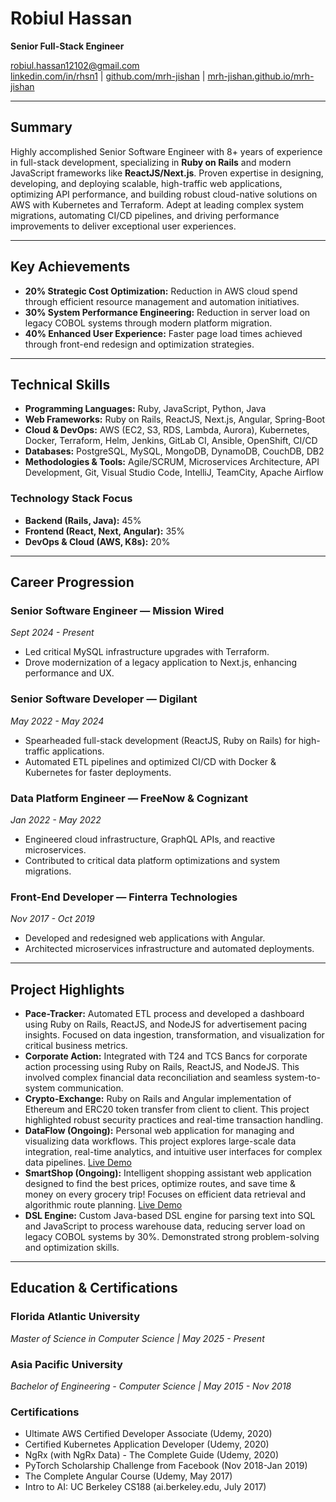 # Robiul Hassan

**Senior Full-Stack Engineer**

[robiul.hassan12102@gmail.com](mailto:robiul.hassan12102@gmail.com)    
[linkedin.com/in/rhsn1](https://www.linkedin.com/in/rhsn1/) | [github.com/mrh-jishan](https://github.com/mrh-jishan) | [mrh-jishan.github.io/mrh-jishan](https://mrh-jishan.github.io/mrh-jishan)

---

## Summary
Highly accomplished Senior Software Engineer with 8+ years of experience in full-stack development, specializing in **Ruby on Rails** and modern JavaScript frameworks like **ReactJS/Next.js**. Proven expertise in designing, developing, and deploying scalable, high-traffic web applications, optimizing API performance, and building robust cloud-native solutions on AWS with Kubernetes and Terraform. Adept at leading complex system migrations, automating CI/CD pipelines, and driving performance improvements to deliver exceptional user experiences.

---

## Key Achievements
- **20% Strategic Cost Optimization:** Reduction in AWS cloud spend through efficient resource management and automation initiatives.
- **30% System Performance Engineering:** Reduction in server load on legacy COBOL systems through modern platform migration.
- **40% Enhanced User Experience:** Faster page load times achieved through front-end redesign and optimization strategies.

---

## Technical Skills
- **Programming Languages:** Ruby, JavaScript, Python, Java
- **Web Frameworks:** Ruby on Rails, ReactJS, Next.js, Angular, Spring-Boot
- **Cloud & DevOps:** AWS (EC2, S3, RDS, Lambda, Aurora), Kubernetes, Docker, Terraform, Helm, Jenkins, GitLab CI, Ansible, OpenShift, CI/CD
- **Databases:** PostgreSQL, MySQL, MongoDB, DynamoDB, CouchDB, DB2
- **Methodologies & Tools:** Agile/SCRUM, Microservices Architecture, API Development, Git, Visual Studio Code, IntelliJ, TeamCity, Apache Airflow

### Technology Stack Focus
- **Backend (Rails, Java):** 45%
- **Frontend (React, Next, Angular):** 35%
- **DevOps & Cloud (AWS, K8s):** 20%

---

## Career Progression

### Senior Software Engineer — Mission Wired
*Sept 2024 - Present*
- Led critical MySQL infrastructure upgrades with Terraform.
- Drove modernization of a legacy application to Next.js, enhancing performance and UX.

### Senior Software Developer — Digilant
*May 2022 - May 2024*
- Spearheaded full-stack development (ReactJS, Ruby on Rails) for high-traffic applications.
- Automated ETL pipelines and optimized CI/CD with Docker & Kubernetes for faster deployments.

### Data Platform Engineer — FreeNow & Cognizant
*Jan 2022 - May 2022*
- Engineered cloud infrastructure, GraphQL APIs, and reactive microservices.
- Contributed to critical data platform optimizations and system migrations.

### Front-End Developer — Finterra Technologies
*Nov 2017 - Oct 2019*
- Developed and redesigned web applications with Angular.
- Architected microservices infrastructure and automated deployments.

---

## Project Highlights

- **Pace-Tracker:** Automated ETL process and developed a dashboard using Ruby on Rails, ReactJS, and NodeJS for advertisement pacing insights. Focused on data ingestion, transformation, and visualization for critical business metrics.
- **Corporate Action:** Integrated with T24 and TCS Bancs for corporate action processing using Ruby on Rails, ReactJS, and NodeJS. This involved complex financial data reconciliation and seamless system-to-system communication.
- **Crypto-Exchange:** Ruby on Rails and Angular implementation of Ethereum and ERC20 token transfer from client to client. This project highlighted robust security practices and real-time transaction handling.
- **DataFlow (Ongoing):** Personal web application for managing and visualizing data workflows. This project explores large-scale data integration, real-time analytics, and intuitive user interfaces for complex data pipelines. [Live Demo](https://dataflow.360tablero.com/)
- **SmartShop (Ongoing):** Intelligent shopping assistant web application designed to find the best prices, optimize routes, and save time & money on every grocery trip! Focuses on efficient data retrieval and algorithmic route planning. [Live Demo](https://smartshop.360tablero.com/)
- **DSL Engine:** Custom Java-based DSL engine for parsing text into SQL and JavaScript to process warehouse data, reducing server load on legacy COBOL systems by 30%. Demonstrated strong problem-solving and optimization skills.

---

## Education & Certifications

### Florida Atlantic University
*Master of Science in Computer Science | May 2025 - Present*

### Asia Pacific University
*Bachelor of Engineering - Computer Science | May 2015 - Nov 2018*

### Certifications
- Ultimate AWS Certified Developer Associate (Udemy, 2020)
- Certified Kubernetes Application Developer (Udemy, 2020)
- NgRx (with NgRx Data) - The Complete Guide (Udemy, 2020)
- PyTorch Scholarship Challenge from Facebook (Nov 2018-Jan 2019)
- The Complete Angular Course (Udemy, May 2017)
- Intro to AI: UC Berkeley CS188 (ai.berkeley.edu, July 2017)
